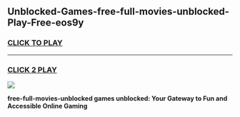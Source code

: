 
## Unblocked-Games-free-full-movies-unblocked-Play-Free-eos9y
<h3>
<a href="https://premium76.site?title=free-full-movies-unblocked&ref=21A">CLICK TO PLAY</a></h3>
<hr>

<h3>
<a href="https://premium76.site?title=free-full-movies-unblocked&ref=21A">CLICK 2 PLAY</a>
  
</h3>

<a href="https://premium76.site?title=free-full-movies-unblocked&ref=21A"><img src="https://clearcache.store/games.png"></a>


**free-full-movies-unblocked games unblocked: Your Gateway to Fun and Accessible Online Gaming**
